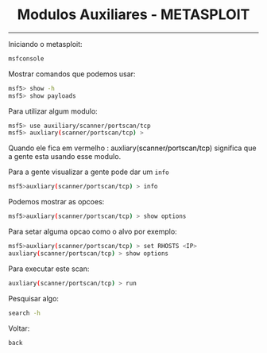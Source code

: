 <h1 align="center"> Modulos Auxiliares - METASPLOIT</h1><hr>

Iniciando o metasploit:
```sh
msfconsole
```

Mostrar comandos que podemos usar:

```sh
msf5> show -h
msf5> show payloads
```

Para utilizar algum modulo:

```sh
msf5> use auxiliary/scanner/portscan/tcp
msf5> auxliary(scanner/portscan/tcp) >
```

Quando ele fica em vermelho : auxliary(<mark style='background:var(--mk-color-red)'>scanner/portscan/tcp</mark>) significa que a gente esta usando esse modulo.

Para a gente visualizar a gente pode dar um `info`

```sh
msf5>auxliary(scanner/portscan/tcp) > info
```

Podemos mostrar as opcoes:

```sh
msf5>auxliary(scanner/portscan/tcp) > show options
```

Para setar alguma opcao como o alvo por exemplo:

```sh
msf5>auxliary(scanner/portscan/tcp) > set RHOSTS <IP>
auxliary(scanner/portscan/tcp) > show options
```

Para executar este scan:

```sh
auxliary(scanner/portscan/tcp) > run
```

Pesquisar algo:

```sh
search -h
```

Voltar:

```
back
```


